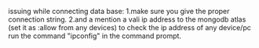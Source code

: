 


issuing while connecting data base:
1.make sure  you give the proper connection string.
2.and a mention a vali ip address to the mongodb atlas (set it as :allow from any devices) 
    to check the ip address of any device/pc run the command "ipconfig" in the command prompt. 